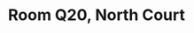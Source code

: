 ---
basin: 'No'
cudn: true
floor: Third
grade: 4
images: []
living_room: 'No'
location: North Court
name: Q20
network: Wired and Wireless
title: Room Q20, North Court
---